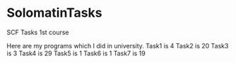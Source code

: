 # SolomatinTasks
SCF Tasks 1st course

Here are my programs which I did in university.
Task1 is 4
Task2 is 20
Task3 is 3
Task4 is 29
Task5 is 1
Task6 is 1
Task7 is 19

